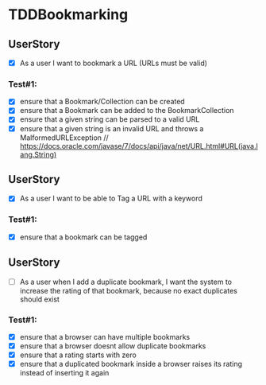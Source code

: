 # TDDBookmarking

## UserStory
- [x] As a user I want to bookmark a URL (URLs must be valid)
### Test#1:
- [x] ensure that a Bookmark/Collection can be created
- [x] ensure that a Bookmark can be added to the BookmarkCollection
- [x] ensure that a given string can be parsed to a valid URL
- [x] ensure that a given string is an invalid URL and throws a MalformedURLException 
// https://docs.oracle.com/javase/7/docs/api/java/net/URL.html#URL(java.lang.String)

## UserStory
- [x] As a user I want to be able to Tag a URL with a keyword
### Test#1:
- [x] ensure that a bookmark can be tagged

## UserStory
- [ ] As a user when I add a duplicate bookmark, I want the system to increase the rating of that bookmark, because no exact duplicates should exist
### Test#1:
- [x] ensure that a browser can have multiple bookmarks
- [x] ensure that a browser doesnt allow duplicate bookmarks
- [x] ensure that a rating starts with zero
- [x] ensure that a duplicated bookmark inside a browser raises its rating instead of inserting it again